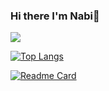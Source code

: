 ### Hi there I'm Nabi👋

<img src="https://github-readme-stats.vercel.app/api?username=nebinebili&show_icons=true&theme=chartreuse-dark"/>

[![Top Langs](https://github-readme-stats.vercel.app/api/top-langs/?username=nebinebili&layout=compact)](https://github.com/anuraghazra/github-readme-stats)

[![Readme Card](https://github-readme-stats.vercel.app/api/pin/?username=nebinebili&repo=github-readme-stats)](https://github.com/anuraghazra/github-readme-stats)
